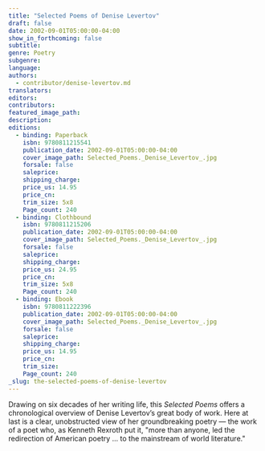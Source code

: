 ```yaml
---
title: "Selected Poems of Denise Levertov"
draft: false
date: 2002-09-01T05:00:00-04:00
show_in_forthcoming: false
subtitle:
genre: Poetry
subgenre:
language:
authors:
  - contributor/denise-levertov.md
translators:
editors:
contributors:
featured_image_path:
description:
editions:
  - binding: Paperback
    isbn: 9780811215541
    publication_date: 2002-09-01T05:00:00-04:00
    cover_image_path: Selected_Poems._Denise_Levertov_.jpg
    forsale: false
    saleprice:
    shipping_charge:
    price_us: 14.95
    price_cn:
    trim_size: 5x8
    Page_count: 240
  - binding: Clothbound
    isbn: 9780811215206
    publication_date: 2002-09-01T05:00:00-04:00
    cover_image_path: Selected_Poems._Denise_Levertov_.jpg
    forsale: false
    saleprice:
    shipping_charge:
    price_us: 24.95
    price_cn:
    trim_size: 5x8
    Page_count: 240
  - binding: Ebook
    isbn: 9780811222396
    publication_date: 2002-09-01T05:00:00-04:00
    cover_image_path: Selected_Poems._Denise_Levertov_.jpg
    forsale: false
    saleprice:
    shipping_charge:
    price_us: 14.95
    price_cn:
    trim_size:
    Page_count: 240
_slug: the-selected-poems-of-denise-levertov
---
```


Drawing on six decades of her writing life, this _Selected Poems_ offers a chronological overview of Denise Levertov’s great body of work. Here at last is a clear, unobstructed view of her groundbreaking poetry — the work of a poet who, as Kenneth Rexroth put it, "more than anyone, led the redirection of American poetry ... to the mainstream of world literature."

